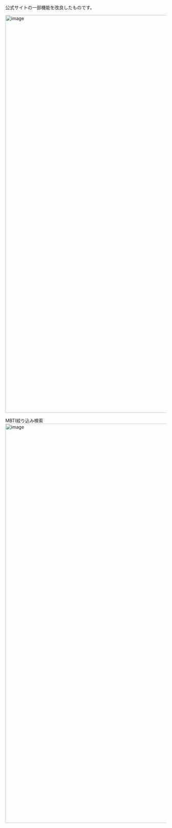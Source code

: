 公式サイトの一部機能を改良したものです。



<img width="1242" alt="image" src="https://github.com/user-attachments/assets/23974de3-d7a3-4a16-a77e-ec330c980400" />

MBTI絞り込み検索
<img width="1247" alt="image" src="https://github.com/user-attachments/assets/eb2ab711-88ce-4e3e-9ebe-5e3ebe6aadd8" />
